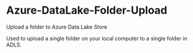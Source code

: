 # Azure-DataLake-Folder-Upload
Upload a folder to Azure Data Lake Store

Used to upload a single folder on your local computer to a single folder in ADLS.
